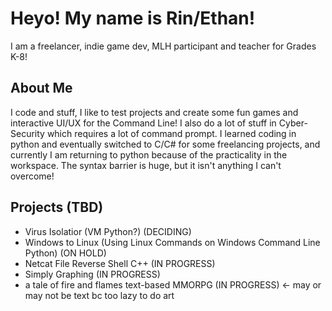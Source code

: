 # Heyo! My name is Rin/Ethan!
I am a freelancer, indie game dev, MLH participant and teacher for Grades K-8!

## About Me
I code and stuff, I like to test projects and create some fun games and interactive UI/UX for the Command Line! I also do a lot of stuff in Cyber-Security which requires a lot of command prompt. I learned coding in python and eventually switched to C/C# for some freelancing projects, and currently I am returning to python because of the practicality in the workspace. The syntax barrier is huge, but it isn't anything I can't overcome!

## Projects (TBD)
- Virus Isolatior (VM Python?) (DECIDING)
- Windows to Linux (Using Linux Commands on Windows Command Line Python) (ON HOLD)
- Netcat File Reverse Shell C++ (IN PROGRESS)
- Simply Graphing (IN PROGRESS)
- a tale of fire and flames text-based MMORPG (IN PROGRESS) <- may or may not be text bc too lazy to do art
